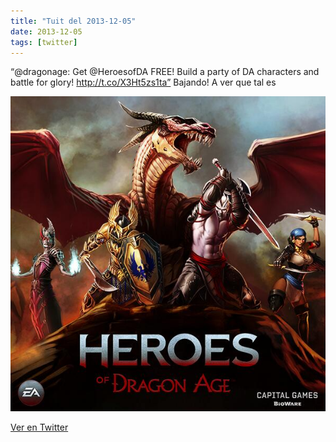 ```yaml
---
title: "Tuit del 2013-12-05"
date: 2013-12-05
tags: [twitter]
---
```


“@dragonage: Get @HeroesofDA FREE! Build a party of DA characters and battle for glory! http://t.co/X3Ht5zs1ta” Bajando! A ver que tal es

![Imagen](/assets/images/408690895819927552-BavWoiECYAAMFTC.jpg)

[Ver en Twitter](https://twitter.com/i/web/status/408690895819927552)
